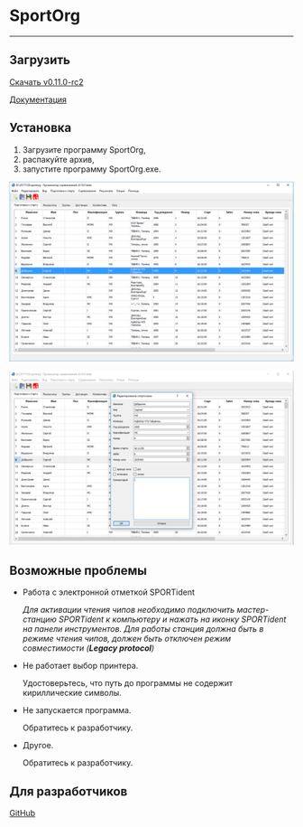 # SportOrg

___

## Загрузить

[Скачать v0.11.0-rc2](http://goo.gl/N5pZLH)

[Документация](//sportorg.o-ural.ru/data/docs180125.zip)

## Установка

1. Загрузите программу SportOrg,
1. распакуйте архив,
1. запустите программу SportOrg.exe.

![Mainwindow sportorg](https://github.com/sportorg/pysport/raw/dev/img/mainwindow.png)

![Dialogedit sportorg](https://github.com/sportorg/pysport/raw/dev/img/dialogedit.png)

## Возможные проблемы

* Работа с электронной отметкой SPORTident

    *Для активации чтения чипов необходимо подключить мастер-станцию SPORTident к компьютеру и нажать на иконку SPORTident на панели инструментов. Для работы станция должна быть в режиме чтения чипов, должен быть отключен режим совместимости (***Legacy protocol***)*

* Не работает выбор принтера.

    Удостоверьтесь, что путь до программы не содержит кириллические символы.

* Не запускается программа.

    Обратитесь к разработчику.

* Другое.

    Обратитесь к разработчику.

## Для разработчиков

[GitHub](https://sportorg.github.io/pysport/)
